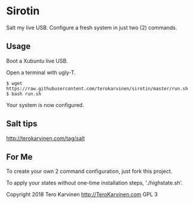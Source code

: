 # Sirotin

Salt my live USB. Configure a fresh system in just two (2) commands. 

## Usage

Boot a Xubuntu live USB. 

Open a terminal with ugly-T. 

	$ wget https://raw.githubusercontent.com/terokarvinen/sirotin/master/run.sh
	$ bash run.sh

Your system is now configured. 

## Salt tips

http://terokarvinen.com/tag/salt

## For Me

To create your own 2 command configuration, just fork this project. 

To apply your states without one-time installation steps, './highstate.sh'. 

Copyright 2018 Tero Karvinen http://TeroKarvinen.com
GPL 3

